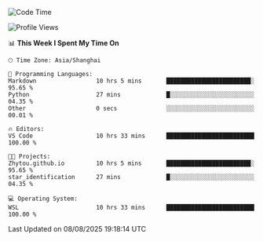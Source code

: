 <!--START_SECTION:waka-->
![Code Time](http://img.shields.io/badge/Code%20Time-3%2C064%20hrs%2021%20mins-blue)

![Profile Views](http://img.shields.io/badge/Profile%20Views-1-blue)

📊 **This Week I Spent My Time On** 

```text
🕑︎ Time Zone: Asia/Shanghai

💬 Programming Languages: 
Markdown                 10 hrs 5 mins       ████████████████████████░   95.65 % 
Python                   27 mins             █░░░░░░░░░░░░░░░░░░░░░░░░   04.35 % 
Other                    0 secs              ░░░░░░░░░░░░░░░░░░░░░░░░░   00.01 % 

🔥 Editors: 
VS Code                  10 hrs 33 mins      █████████████████████████   100.00 % 

🐱‍💻 Projects: 
Zhytou.github.io         10 hrs 5 mins       ████████████████████████░   95.65 % 
star_identification      27 mins             █░░░░░░░░░░░░░░░░░░░░░░░░   04.35 % 

💻 Operating System: 
WSL                      10 hrs 33 mins      █████████████████████████   100.00 % 
```


 Last Updated on 08/08/2025 19:18:14 UTC
<!--END_SECTION:waka-->